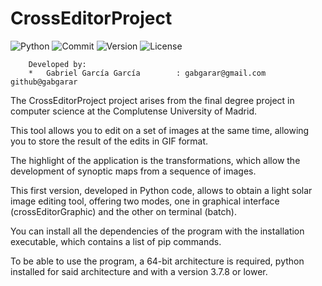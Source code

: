 # CrossEditorProject

![Python](https://img.shields.io/badge/python-v3.7.8-blue)
![Commit](https://img.shields.io/badge/last%20commit-january%202021-yellow)
![Version](https://img.shields.io/badge/version-v1.0-orange)
![License](https://img.shields.io/badge/license-MIT-orange)

```
	Developed by: 
	*	Gabriel García García        : gabgarar@gmail.com   			github@gabgarar
```
The CrossEditorProject project arises from the final degree project in computer science at the Complutense University of Madrid.

This tool allows you to edit on a set of images at the same time, allowing you to store the result of the edits in GIF format.

The highlight of the application is the transformations, which allow the development of synoptic maps from a sequence of images.

This first version, developed in Python code, allows to obtain a light solar image editing tool, offering two modes, one in graphical interface (crossEditorGraphic) and the other on terminal (batch).

You can install all the dependencies of the program with the installation executable, which contains a list of pip commands.

To be able to use the program, a 64-bit architecture is required, python installed for said architecture and with a version 3.7.8 or lower.



